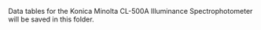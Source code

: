 Data tables for the Konica Minolta CL-500A Illuminance Spectrophotometer will be saved in this folder.
